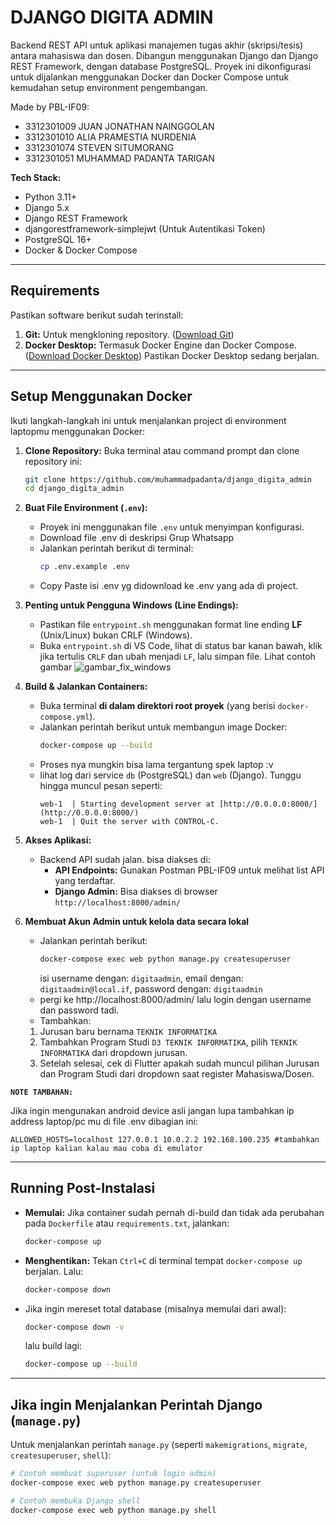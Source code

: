 # DJANGO DIGITA ADMIN

Backend REST API untuk aplikasi manajemen tugas akhir (skripsi/tesis) antara mahasiswa dan dosen. Dibangun menggunakan Django dan Django REST Framework, dengan database PostgreSQL. Proyek ini dikonfigurasi untuk dijalankan menggunakan Docker dan Docker Compose untuk kemudahan setup environment pengembangan.

Made by PBL-IF09:
- 3312301009 JUAN JONATHAN NAINGGOLAN
- 3312301010 ALIA PRAMESTIA NURDENIA
- 3312301074 STEVEN SITUMORANG
- 3312301051 MUHAMMAD PADANTA TARIGAN

**Tech Stack:**

- Python 3.11+
- Django 5.x
- Django REST Framework
- djangorestframework-simplejwt (Untuk Autentikasi Token)
- PostgreSQL 16+
- Docker & Docker Compose

---

## Requirements

Pastikan software berikut sudah terinstall:

1.  **Git:** Untuk mengkloning repository. ([Download Git](https://git-scm.com/downloads))
2.  **Docker Desktop:** Termasuk Docker Engine dan Docker Compose. ([Download Docker Desktop](https://www.docker.com/products/docker-desktop/)) Pastikan Docker Desktop sedang berjalan.

---

## Setup Menggunakan Docker

Ikuti langkah-langkah ini untuk menjalankan project di environment laptopmu menggunakan Docker:

1.  **Clone Repository:**
    Buka terminal atau command prompt dan clone repository ini:

    ```bash
    git clone https://github.com/muhammadpadanta/django_digita_admin
    cd django_digita_admin
    ```

2.  **Buat File Environment (`.env`):**

    - Proyek ini menggunakan file `.env` untuk menyimpan konfigurasi.
    - Download file .env di deskripsi Grup Whatsapp
    - Jalankan perintah berikut di terminal:
      ```bash
      cp .env.example .env
      ```
    - Copy Paste isi .env yg didownload ke .env yang ada di project.

3.  **Penting untuk Pengguna Windows (Line Endings):**

    - Pastikan file `entrypoint.sh` menggunakan format line ending **LF** (Unix/Linux) bukan CRLF (Windows).
    - Buka `entrypoint.sh` di VS Code, lihat di status bar kanan bawah, klik jika tertulis `CRLF` dan ubah menjadi `LF`, lalu simpan file. Lihat contoh gambar
      ![gambar_fix_windows](https://s4.gifyu.com/images/bL6HZ.png)

4.  **Build & Jalankan Containers:**

    - Buka terminal **di dalam direktori root proyek** (yang berisi `docker-compose.yml`).
    - Jalankan perintah berikut untuk membangun image Docker:
      ```bash
      docker-compose up --build
      ```
    - Proses nya mungkin bisa lama tergantung spek laptop :v
    - lihat log dari service `db` (PostgreSQL) dan `web` (Django). Tunggu hingga muncul pesan seperti:
      ```
      web-1  | Starting development server at [http://0.0.0.0:8000/](http://0.0.0.0:8000/)
      web-1  | Quit the server with CONTROL-C.
      ```

5.  **Akses Aplikasi:**

    - Backend API sudah jalan. bisa diakses di:
      - **API Endpoints:** Gunakan Postman PBL-IF09 untuk melihat list API yang terdaftar.
      - **Django Admin:** Bisa diakses di browser `http://localhost:8000/admin/`

6.  **Membuat Akun Admin untuk kelola data secara lokal**
    - Jalankan perintah berikut:
      ```bash
      docker-compose exec web python manage.py createsuperuser
      ```
      isi username dengan: `digitaadmin`, email dengan: `digitaadmin@local.if`, password dengan: `digitaadmin`
    - pergi ke http://localhost:8000/admin/ lalu login dengan username dan password tadi.
    - Tambahkan:
    1. Jurusan baru bernama `TEKNIK INFORMATIKA`
    2. Tambahkan Program Studi `D3 TEKNIK INFORMATIKA`, pilih `TEKNIK INFORMATIKA` dari dropdown jurusan.
    3. Setelah selesai, cek di Flutter apakah sudah muncul pilihan Jurusan dan Program Studi dari dropdown saat register Mahasiswa/Dosen.

**`NOTE TAMBAHAN: `**

Jika ingin mengunakan android device asli jangan lupa tambahkan ip address laptop/pc mu di file .env dibagian ini:
```text
ALLOWED_HOSTS=localhost 127.0.0.1 10.0.2.2 192.168.100.235 #tambahkan ip laptop kalian kalau mau coba di emulator
```

---

## Running Post-Instalasi

- **Memulai:** Jika container sudah pernah di-build dan tidak ada perubahan pada `Dockerfile` atau `requirements.txt`, jalankan:
  ```bash
  docker-compose up
  ```
- **Menghentikan:** Tekan `Ctrl+C` di terminal tempat `docker-compose up` berjalan. Lalu:
  ```bash
  docker-compose down
  ```
- Jika ingin mereset total database (misalnya memulai dari awal):
  ```bash
  docker-compose down -v
  ```
  lalu build lagi:
  ```bash
  docker-compose up --build
  ```

---

## Jika ingin Menjalankan Perintah Django (`manage.py`)

Untuk menjalankan perintah `manage.py` (seperti `makemigrations`, `migrate`, `createsuperuser`, `shell`):

```bash
# Contoh membuat superuser (untuk login admin)
docker-compose exec web python manage.py createsuperuser

# Contoh membuka Django shell
docker-compose exec web python manage.py shell
```

